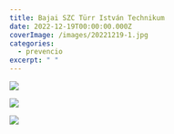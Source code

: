 ```yaml
---
title: Bajai SZC Türr István Technikum
date: 2022-12-19T00:00:00.000Z
coverImage: /images/20221219-1.jpg
categories:
  - prevencio
excerpt: " "
---
```

![](/images/20191219-2.jpg)

![](/images/20191219-3.jpg)

![](/images/20191219-4.jpg)
